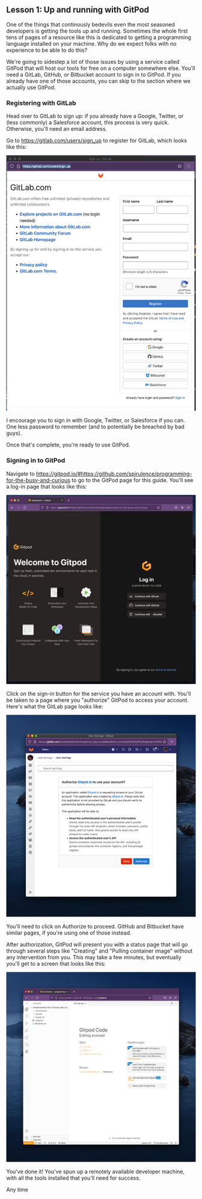 ## Lesson 1: Up and running with GitPod

One of the things that continously bedevils even the most seasoned developers is getting the tools up and running. Sometimes the whole first tens of pages of a resource like this is dedicated to getting a programming language installed on your machine. Why do we expect folks with no experience to be able to do this?

We're going to sidestep a lot of those issues by using a service called GitPod that will host our tools for free on a computer somewhere else. You'll need a GitLab, GitHub, or Bitbucket account to sign in to GitPod. If you already have one of those accounts, you can skip to the section where we actually use GitPod.

### Registering with GitLab

Head over to GitLab to sign up: if you already have a Google, Twitter, or (less commonly) a Salesforce account, this process is very quick. Otherwise, you'll need an email address.

Go to https://gitlab.com/users/sign_up to register for GitLab, which looks like this:

![GitLab Signup](lesson-01-gitlab-signup.png)

I encourage you to sign in with Google, Twitter, or Salesforce if you can. One less password to remember (and to potentially be breached by bad guys).

Once that's complete, you're ready to use GitPod.

### Signing in to GitPod

Navigate to https://gitpod.io/#https://github.com/spirulence/programming-for-the-busy-and-curious to go to the GitPod page for this guide. You'll see a log-in page that looks like this:

![GitPod Sign-in](lesson-01-gitpod-sign-in.png)

Click on the sign-in button for the service you have an account with. You'll be taken to a page where you "authorize" GitPod to access your account. Here's what the GitLab page looks like:

![GitLab Authorize](lesson-01-gitlab-authorize.png)

You'll need to click on Authorize to proceed. GitHub and Bitbucket have similar pages, if you're using one of those instead.

After authorization, GitPod will present you with a status page that will go through several steps like "Creating" and "Pulling container image" without any intervention from you. This may take a few minutes, but eventually you'll get to a screen that looks like this:

![GitPod Editor Home Screer](lesson-01-gitpod-initial-editor.png)

You've done it! You've spun up a remotely available developer machine, with all the tools installed that you'll need for success.

Any time


